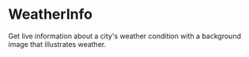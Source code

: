# WeatherInfo
Get live information about a city's weather condition with a background image that illustrates weather.
